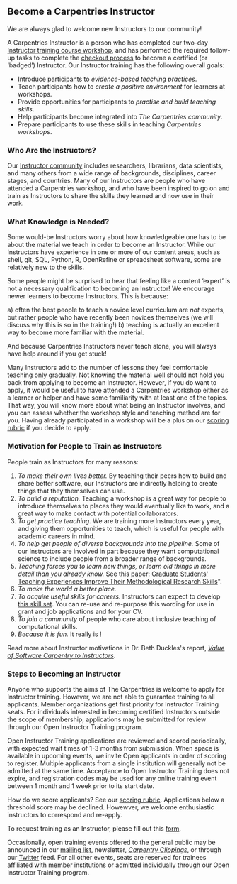 ## Become a Carpentries Instructor

We are always glad to welcome new Instructors to our community!

A Carpentries Instructor is a person who has completed our two-day
[Instructor training course workshop](https://carpentries.github.io/instructor-training/), and
has performed the required follow-up tasks to complete
the [checkout process](https://carpentries.github.io/instructor-training/checkout) to become a certified (or ‘badged’)
Instructor. Our Instructor training has the following overall goals:

- Introduce participants to *evidence-based teaching practices*.
- Teach participants how to *create a positive environment* for learners at workshops.
- Provide opportunities for participants to *practise and build teaching skills*.
- Help participants become integrated into *The Carpentries community*.
- Prepare participants to use these skills in teaching *Carpentries workshops*.

### Who Are the Instructors?

Our [Instructor community](https://carpentries.org/instructors/) includes researchers, librarians, data scientists, and many others
from a wide range of backgrounds, disciplines, career stages, and countries. Many of our Instructors are
people who have attended a Carpentries workshop, and who have been inspired to go on and train as Instructors to
share the skills they learned and now use in their work.

### What Knowledge is Needed?

Some would-be Instructors worry about how knowledgeable one has to be about the material we teach in order to become an Instructor.
While our Instructors have experience in one or more of our content areas, such as shell, git, SQL, Python, R, OpenRefine or
spreadsheet software, some are relatively new to the skills.

Some people might be surprised to hear that feeling like a content ‘expert’ is not a necessary qualification to becoming an
Instructor! We encourage newer learners to become Instructors. This is because:

a) often the best people to teach a novice level curriculum are *not* experts, but rather
people who have recently been novices themselves (we will discuss why this is so in the training!)
b) teaching is actually an excellent way to become more familiar with the material.

And because Carpentries Instructors never teach alone, you will always have help around if you get stuck!

Many Instructors add to the number of lessons they feel comfortable teaching only gradually. Not knowing the material well should not hold you back from applying to become an Instructor. However, if you do want to apply, it would be useful to have attended a Carpentries workshop either as a learner or helper and have some familiarity with at least one of the topics. That way, you will know more about what being an Instructor involves, and you can assess whether the workshop style and teaching method are for you.
Having already participated in a workshop will be a plus on our [scoring rubric](https://github.com/carpentries/Instructor-training/blob/gh-pages/files/rubric.md#) if you decide to apply.

### Motivation for People to Train as Instructors

People train as Instructors for many reasons:

1. *To make their own lives better.* By teaching their peers how to build and share better software, our Instructors are indirectly helping to create things that they themselves can use.
2. *To build a reputation.* Teaching a workshop is a great way for people to introduce themselves to places they would eventually like to work, and a great way to make contact with potential collaborators.
3. *To get practice teaching.* We are training more Instructors every year, and giving them opportunities to teach, which is useful for people with academic careers in mind.
4. *To help get people of diverse backgrounds into the pipeline.* Some of our Instructors are involved in part because they want computational science to include people from a broader range of backgrounds.
5. *Teaching forces you to learn new things, or learn old things in more detail than you already know.* See this paper: [Graduate Students' Teaching Experiences Improve Their Methodological Research Skills](http://science.sciencemag.org/content/333/6045/1037)".
6. *To make the world a better place.*
7. *To acquire useful skills for careers.* Instructors can expect to develop [this skill set](https://github.com/carpentries/commons/blob/master/text-for-instructors.md#). You can re-use and re-purpose this wording for use in grant and job applications and for your CV.
8. *To join a community* of people who care about inclusive teaching of computational skills.
9. *Because it is fun.* It really is !

Read more about Instructor motivations in Dr. Beth Duckles's report, [*Value of Software Carpentry to Instructors*](https://software-carpentry.org/files/bib/duckles-instructor-engagement-2016.pdf).

### Steps to Becoming an Instructor

Anyone who supports the aims of The Carpentries is welcome to apply for Instructor training. However, we are not able to
guarantee training to all applicants. Member organizations get first priority for Instructor Training seats. For individuals
interested in becoming certified Instructors outside the scope of membership, applications may be submitted for review
through our Open Instructor Training program.

Open Instructor Training applications are reviewed and scored periodically, with expected wait times of 1-3 months from
submission. When space is available in upcoming events, we invite Open applicants in order of scoring to register. Multiple
applicants from a single institution will generally not be admitted at the same time. Acceptance to Open Instructor Training
does not expire, and registration codes may be used for any online training event between 1 month and 1 week prior to its start date.

How do we score applicants? See our [scoring rubric](https://github.com/carpentries/Instructor-training/blob/gh-pages/files/rubric.md#).
Applications below a threshold score may be declined. Howewver, we welcome enthusiastic instructors to correspond and re-apply.

To request training as an Instructor, please fill out this [form](https://amy.carpentries.org/forms/request_training/).

Occasionally, open training events offered to the general public may be announced
in our [mailing list](https://carpentries.topicbox.com/groups/discuss),
newsletter, [*Carpentry Clippings*](http://eepurl.com/cfODMH), or through
our [Twitter](https://twitter.com/thecarpentries) feed.
For all other events, seats are reserved for trainees affiliated with member institutions or admitted individually through our Open Instructor Training program.
